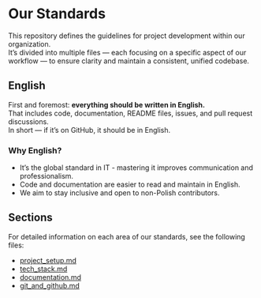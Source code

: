 # Our Standards

This repository defines the guidelines for project development within our organization.  
It’s divided into multiple files — each focusing on a specific aspect of our workflow — to ensure clarity and maintain a consistent, unified codebase.

## English

First and foremost: **everything should be written in English.**  
That includes code, documentation, README files, issues, and pull request discussions.  
In short — if it’s on GitHub, it should be in English.

### Why English?

- It’s the global standard in IT - mastering it improves communication and professionalism.
- Code and documentation are easier to read and maintain in English.
- We aim to stay inclusive and open to non-Polish contributors.

## Sections

For detailed information on each area of our standards, see the following files:

- [project_setup.md](project_setup.md)
- [tech_stack.md](tech_stack.md)
- [documentation.md](documentation.md)
- [git_and_github.md](git_and_github.md)
